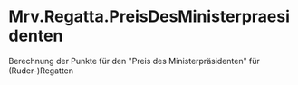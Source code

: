 # Mrv.Regatta.PreisDesMinisterpraesidenten
Berechnung der Punkte für den "Preis des Ministerpräsidenten" für (Ruder-)Regatten
